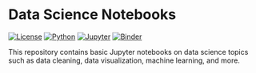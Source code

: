 # Data Science Notebooks

[![License](https://img.shields.io/github/license/shoaibulhaque/Intro-to-Datascience)](https://github.com/shoaibulhaque/Intro-to-Datascience/blob/main/LICENSE)
[![Python](https://img.shields.io/badge/python-%20%7C%20-blue.svg)](https://www.python.org/)
[![Jupyter](https://img.shields.io/badge/Jupyter-Notebooks-orange.svg)](https://jupyter.org/try)
[![Binder](https://mybinder.org/badge_logo.svg)](https://mybinder.org/v2/gh/shoaibulhaque/Intro-to-Datascience/main)

This repository contains basic Jupyter notebooks on data science topics such as data cleaning, data visualization, machine learning, and more.

